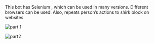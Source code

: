 This bot has Selenium , which can be used in many versions. Different browsers can be used. Also, repeats  person’s actions to shirk block on websites.

![part 1](https://user-images.githubusercontent.com/38010166/82761403-4eacd580-9e0b-11ea-8f91-23ee79f4f92b.gif)

![part2](https://user-images.githubusercontent.com/38010166/82761409-579da700-9e0b-11ea-9c63-248baa21eb34.gif)
